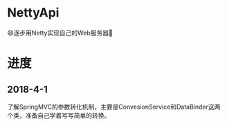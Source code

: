 # NettyApi
😄逐步用Netty实现自己的Web服务器🌹

# 进度
## 2018-4-1
了解SpringMVC的参数转化机制，主要是ConvesionService和DataBinder这两个类，准备自己学着写写简单的转换。
